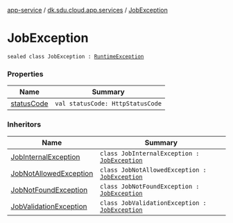 [app-service](../../index.md) / [dk.sdu.cloud.app.services](../index.md) / [JobException](./index.md)

# JobException

`sealed class JobException : `[`RuntimeException`](https://kotlinlang.org/api/latest/jvm/stdlib/kotlin/-runtime-exception/index.html)

### Properties

| Name | Summary |
|---|---|
| [statusCode](status-code.md) | `val statusCode: HttpStatusCode` |

### Inheritors

| Name | Summary |
|---|---|
| [JobInternalException](../-job-internal-exception/index.md) | `class JobInternalException : `[`JobException`](./index.md) |
| [JobNotAllowedException](../-job-not-allowed-exception/index.md) | `class JobNotAllowedException : `[`JobException`](./index.md) |
| [JobNotFoundException](../-job-not-found-exception/index.md) | `class JobNotFoundException : `[`JobException`](./index.md) |
| [JobValidationException](../-job-validation-exception/index.md) | `class JobValidationException : `[`JobException`](./index.md) |
